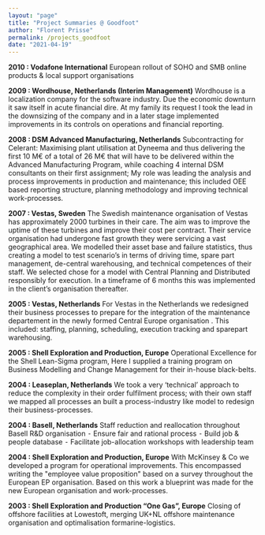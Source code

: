 ```yaml
---
layout: "page"
title: "Project Summaries @ Goodfoot"
author: "Florent Prisse"
permalink: /projects_goodfoot
date: "2021-04-19"
---
```


**2010 : Vodafone International**
European rollout of SOHO and SMB online products & local support organisations

**2009 : Wordhouse, Netherlands (Interim Management)**
Wordhouse is a localization company for the software industry. Due the economic downturn it saw itself in acute financial dire. At my family its request I took the lead in the downsizing of the company and in a later stage implemented improvements in its controls on operations and financial reporting.

**2008 : DSM Advanced Manufacturing, Netherlands**
Subcontracting for Celerant: Maximising plant utilisation at Dyneema and thus delivering the first 10 M€ of a total of 26 M€ that will have to be delivered within the Advanced Manufacturing Program, while coaching 4 internal DSM consultants on their first assignment; My role was leading the analysis and process improvements in production and maintenance; this included OEE based reporting structure, planning methodology and improving technical work-processes.

**2007 : Vestas, Sweden**
The Swedish maintenance organisation of Vestas has approximately 2000 turbines in their care. The aim was to improve the uptime of these turbines and improve their cost per contract. Their service organisation had undergone fast growth they were servicing a vast geographical area. We modelled their asset base and failure statistics, thus creating a model to test scenario’s in terms of driving time, spare part management, de-central warehousing, and technical competences of their staff. We selected chose for a model with Central Planning and Distributed responsibly for execution. In a timeframe of 6 months this was implemented in the client’s organisation thereafter.

**2005 : Vestas, Netherlands**
For Vestas in the Netherlands we redesigned their business processes to prepare for the integration of the maintenance departement in the newly formed Central Europe organisation . This included: staffing, planning, scheduling, execution tracking and sparepart warehousing.

**2005 : Shell Exploration and Production, Europe**
Operational Excellence for the Shell Lean-Sigma program, Here I supplied a training program on Business Modelling and Change Management for their in-house black-belts.

**2004 : Leaseplan, Netherlands**
We took a very ‘technical’ approach to reduce the complexity in their order fulfilment process; with their own staff we mapped all processes an built a process-industry like model to redesign their business-processes.

**2004 : Basell, Netherlands**
Staff reduction and reallocation throughout Basell R&D organisation
	⁃	Ensure fair and rational process
	⁃	Build job & people database
	⁃	Facilitate job-allocation workshops with leadership team

**2004 : Shell Exploration and Production, Europe**
With McKinsey & Co we developed a program for operational improvements. This encompassed writing the "employee value proposition" based on a survey throughout the European EP organisation. Based on this work a blueprint was made for the new European organisation and work-processes.

**2003 : Shell Exploration and Production “One Gas”, Europe** 
Closing of offshore facilities at Lowestoft, merging UK+NL offshore maintenance organisation and optimalisation formarine-logistics.
